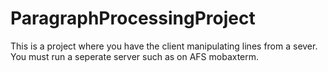 # ParagraphProcessingProject

This is a project where you have the client manipulating lines from a sever.
You must run a seperate server such as on AFS mobaxterm.

